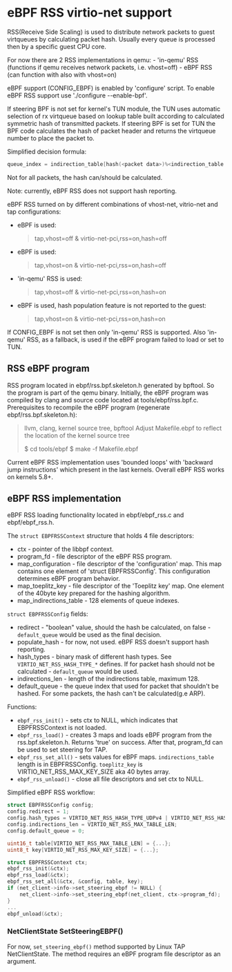 # eBPF RSS virtio-net support

RSS(Receive Side Scaling) is used to distribute network packets to guest
virtqueues by calculating packet hash. Usually every queue is processed
then by a specific guest CPU core.

For now there are 2 RSS implementations in qemu: - \'in-qemu\' RSS
(functions if qemu receives network packets, i.e. vhost=off) - eBPF RSS
(can function with also with vhost=on)

eBPF support (CONFIG_EBPF) is enabled by \'configure\' script. To enable
eBPF RSS support use \'./configure \--enable-bpf\'.

If steering BPF is not set for kernel\'s TUN module, the TUN uses
automatic selection of rx virtqueue based on lookup table built
according to calculated symmetric hash of transmitted packets. If
steering BPF is set for TUN the BPF code calculates the hash of packet
header and returns the virtqueue number to place the packet to.

Simplified decision formula:

``` C
queue_index = indirection_table[hash(<packet data>)%<indirection_table size>]
```

Not for all packets, the hash can/should be calculated.

Note: currently, eBPF RSS does not support hash reporting.

eBPF RSS turned on by different combinations of vhost-net, vitrio-net
and tap configurations:

-   eBPF is used:

    > tap,vhost=off & virtio-net-pci,rss=on,hash=off

-   eBPF is used:

    > tap,vhost=on & virtio-net-pci,rss=on,hash=off

-   \'in-qemu\' RSS is used:

    > tap,vhost=off & virtio-net-pci,rss=on,hash=on

-   eBPF is used, hash population feature is not reported to the guest:

    > tap,vhost=on & virtio-net-pci,rss=on,hash=on

If CONFIG_EBPF is not set then only \'in-qemu\' RSS is supported. Also
\'in-qemu\' RSS, as a fallback, is used if the eBPF program failed to
load or set to TUN.

## RSS eBPF program

RSS program located in ebpf/rss.bpf.skeleton.h generated by bpftool. So
the program is part of the qemu binary. Initially, the eBPF program was
compiled by clang and source code located at tools/ebpf/rss.bpf.c.
Prerequisites to recompile the eBPF program (regenerate
ebpf/rss.bpf.skeleton.h):

> llvm, clang, kernel source tree, bpftool Adjust Makefile.ebpf to
> reflect the location of the kernel source tree
>
> \$ cd tools/ebpf \$ make -f Makefile.ebpf

Current eBPF RSS implementation uses \'bounded loops\' with \'backward
jump instructions\' which present in the last kernels. Overall eBPF RSS
works on kernels 5.8+.

## eBPF RSS implementation

eBPF RSS loading functionality located in ebpf/ebpf_rss.c and
ebpf/ebpf_rss.h.

The `struct EBPFRSSContext` structure that holds 4 file descriptors:

-   ctx - pointer of the libbpf context.
-   program_fd - file descriptor of the eBPF RSS program.
-   map_configuration - file descriptor of the \'configuration\' map.
    This map contains one element of \'struct EBPFRSSConfig\'. This
    configuration determines eBPF program behavior.
-   map_toeplitz_key - file descriptor of the \'Toeplitz key\' map. One
    element of the 40byte key prepared for the hashing algorithm.
-   map_indirections_table - 128 elements of queue indexes.

`struct EBPFRSSConfig` fields:

-   redirect - \"boolean\" value, should the hash be calculated, on
    false - `default_queue` would be used as the final decision.
-   populate_hash - for now, not used. eBPF RSS doesn\'t support hash
    reporting.
-   hash_types - binary mask of different hash types. See
    `VIRTIO_NET_RSS_HASH_TYPE_*` defines. If for packet hash should not
    be calculated - `default_queue` would be used.
-   indirections_len - length of the indirections table, maximum 128.
-   default_queue - the queue index that used for packet that shouldn\'t
    be hashed. For some packets, the hash can\'t be calculated(g.e ARP).

Functions:

-   `ebpf_rss_init()` - sets ctx to NULL, which indicates that
    EBPFRSSContext is not loaded.
-   `ebpf_rss_load()` - creates 3 maps and loads eBPF program from the
    rss.bpf.skeleton.h. Returns \'true\' on success. After that,
    program_fd can be used to set steering for TAP.
-   `ebpf_rss_set_all()` - sets values for eBPF maps.
    `indirections_table` length is in EBPFRSSConfig. `toeplitz_key` is
    VIRTIO_NET_RSS_MAX_KEY_SIZE aka 40 bytes array.
-   `ebpf_rss_unload()` - close all file descriptors and set ctx to
    NULL.

Simplified eBPF RSS workflow:

``` C
struct EBPFRSSConfig config;
config.redirect = 1;
config.hash_types = VIRTIO_NET_RSS_HASH_TYPE_UDPv4 | VIRTIO_NET_RSS_HASH_TYPE_TCPv4;
config.indirections_len = VIRTIO_NET_RSS_MAX_TABLE_LEN;
config.default_queue = 0;

uint16_t table[VIRTIO_NET_RSS_MAX_TABLE_LEN] = {...};
uint8_t key[VIRTIO_NET_RSS_MAX_KEY_SIZE] = {...};

struct EBPFRSSContext ctx;
ebpf_rss_init(&ctx);
ebpf_rss_load(&ctx);
ebpf_rss_set_all(&ctx, &config, table, key);
if (net_client->info->set_steering_ebpf != NULL) {
    net_client->info->set_steering_ebpf(net_client, ctx->program_fd);
}
...
ebpf_unload(&ctx);
```

### NetClientState SetSteeringEBPF()

For now, `set_steering_ebpf()` method supported by Linux TAP
NetClientState. The method requires an eBPF program file descriptor as
an argument.
